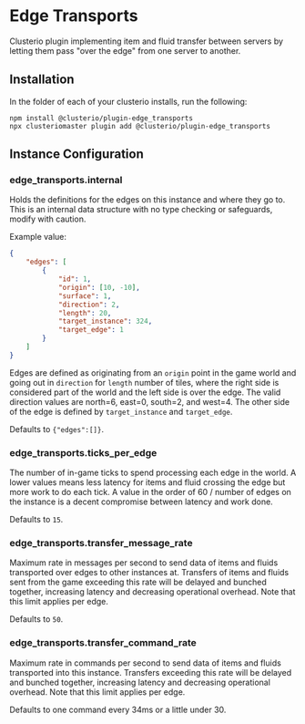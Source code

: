Edge Transports
===============

Clusterio plugin implementing item and fluid transfer between servers by
letting them pass "over the edge" from one server to another.

Installation
----------------------

In the folder of each of your clusterio installs, run the following:

    npm install @clusterio/plugin-edge_transports
    npx clusteriomaster plugin add @clusterio/plugin-edge_transports

Instance Configuration
----------------------

### edge_transports.internal

Holds the definitions for the edges on this instance and where they go
to.  This is an internal data structure with no type checking or
safeguards, modify with caution.

Example value:
```json
{
    "edges": [
        {
            "id": 1,
            "origin": [10, -10],
            "surface": 1,
            "direction": 2,
            "length": 20,
            "target_instance": 324,
            "target_edge": 1
        }
    ]
}
```

Edges are defined as originating from an `origin` point in the game
world and going out in `direction` for `length` number of tiles, where
the right side is considered part of the world and the left side is over
the edge.  The valid direction values are north=6, east=0, south=2, and
west=4.  The other side of the edge is defined by `target_instance` and
`target_edge`.

Defaults to `{"edges":[]}`.


### edge_transports.ticks_per_edge

The number of in-game ticks to spend processing each edge in the world.
A lower values means less latency for items and fluid crossing the edge
but more work to do each tick.  A value in the order of 60 / number of
edges on the instance is a decent compromise between latency and work
done.

Defaults to `15`.


### edge_transports.transfer_message_rate

Maximum rate in messages per second to send data of items and fluids
transported over edges to other instances at.  Transfers of items and
fluids sent from the game exceeding this rate will be delayed and
bunched together, increasing latency and decreasing operational
overhead.  Note that this limit applies per edge.

Defaults to `50`.


### edge_transports.transfer_command_rate

Maximum rate in commands per second to send data of items and fluids
transported into this instance.  Transfers exceeding this rate will be
delayed and bunched together, increasing latency and decreasing
operational overhead.  Note that this limit applies per edge.

Defaults to one command every 34ms or a little under 30.
